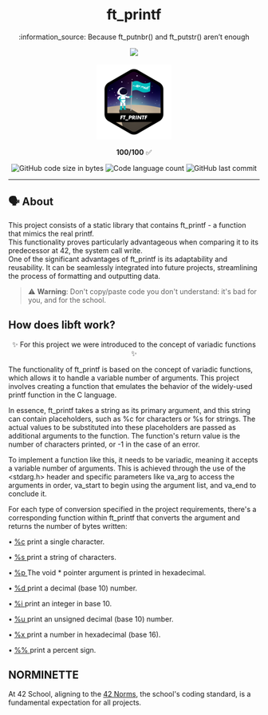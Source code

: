 <h1 align="center">
	ft_printf
</h1>

<p align="center">
	:information_source: Because ft_putnbr() and ft_putstr() aren’t enough
</p>
<p align="center"><a href="https://www.42porto.com" target="_blank"><img src="https://img.shields.io/static/v1?label=&message=Porto&color=000&style=for-the-badge&logo=42""></a></p>
<p align="center"><img src="https://github.com/Bruno0798/Bruno0798/blob/main/42-project-badges/badges/ft_printfn.png?raw=true"> </p>
<p align="center"> <strong>100/100</strong> ✅ </p>

<p align="center">
	<img alt="GitHub code size in bytes" src="https://img.shields.io/github/languages/code-size/bruno0798/42_libft?color=blueviolet" />
	<img alt="Code language count" src="https://img.shields.io/github/languages/count/bruno0798/42_libft?color=blue" />
	<img alt="GitHub last commit" src="https://img.shields.io/github/last-commit/bruno0798/42_libft?color=brightgreen" />
</p>

---

## 🗣️ About

This project consists of a static library that contains ft_printf - a function that mimics the real printf.<br>
This functionality proves particularly advantageous when comparing it to its predecessor at 42, the system call write.<br>
One of the significant advantages of ft_printf is its adaptability and reusability. It can be seamlessly integrated into future projects, streamlining the process of formatting and outputting data.<br>

> ⚠️ **Warning**: Don't copy/paste code you don't understand: it's bad for you, and for the school.


## How does libft work?

<p align="center"> ✨ For this project we were introduced to the concept of variadic functions ✨ </p>

The functionality of ft_printf is based on the concept of variadic functions, which allows it to handle a variable number of arguments. This project involves creating a function that emulates the behavior of the widely-used printf function in the C language.
    
In essence, ft_printf takes a string as its primary argument, and this string can contain placeholders, such as %c for characters or %s for strings. The actual values to be substituted into these placeholders are passed as additional arguments to the function. The function's return value is the number of characters printed, or -1 in the case of an error.

To implement a function like this, it needs to be variadic, meaning it accepts a variable number of arguments. This is achieved through the use of the <stdarg.h> header and specific parameters like va_arg to access the arguments in order, va_start to begin using the argument list, and va_end to conclude it.

For each type of conversion specified in the project requirements, there's a corresponding function within ft_printf that converts the argument and returns the number of bytes written:
    
• <a href="src/ft_print_char.c">%c</a> print a single character.
    
• <a href="src/ft_print_string.c">%s </a>print a string of characters.
    
• <a href="src/ft_print_pointer.c">%p </a>The void * pointer argument is printed in hexadecimal.
    
• <a href="src/ft_print_decimal.c">%d </a>print a decimal (base 10) number.
    
• <a href="src/ft_print_decimal.c">%i </a>print an integer in base 10.
    
• <a href="src/ft_print_unsigned_decimal.c">%u </a>print an unsigned decimal (base 10) number.
    
• <a href="src/ft_print_hexadecimal.c">%x </a>print a number in hexadecimal (base 16).
    
• <a href="src/ft_print_percent.c">%% </a>print a percent sign.

## NORMINETTE
At 42 School, aligning to the [42 Norms](en_norm.pdf), the school's coding standard, is a fundamental expectation for all projects.
